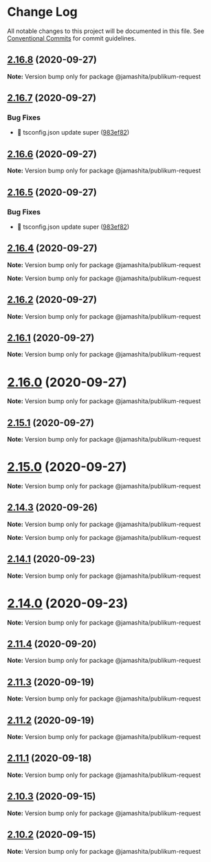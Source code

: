 # Change Log

All notable changes to this project will be documented in this file.
See [Conventional Commits](https://conventionalcommits.org) for commit guidelines.

## [2.16.8](https://github.com/jamashita/publikum/compare/v2.17.0...v2.16.8) (2020-09-27)

**Note:** Version bump only for package @jamashita/publikum-request





## [2.16.7](https://github.com/jamashita/publikum/compare/v2.16.3...v2.16.7) (2020-09-27)


### Bug Fixes

* 🐛 tsconfig.json update super ([983ef82](https://github.com/jamashita/publikum/commit/983ef8247c345eff79dc79dd56f5bbb9f57be27f))





## [2.16.6](https://github.com/jamashita/publikum/compare/v2.16.5...v2.16.6) (2020-09-27)

**Note:** Version bump only for package @jamashita/publikum-request





## [2.16.5](https://github.com/jamashita/publikum/compare/v2.16.4...v2.16.5) (2020-09-27)


### Bug Fixes

* 🐛 tsconfig.json update super ([983ef82](https://github.com/jamashita/publikum/commit/983ef8247c345eff79dc79dd56f5bbb9f57be27f))





## [2.16.4](https://github.com/jamashita/publikum/compare/v2.16.3...v2.16.4) (2020-09-27)

**Note:** Version bump only for package @jamashita/publikum-request







**Note:** Version bump only for package @jamashita/publikum-request





## [2.16.2](https://github.com/jamashita/publikum/compare/v2.16.1...v2.16.2) (2020-09-27)

**Note:** Version bump only for package @jamashita/publikum-request





## [2.16.1](https://github.com/jamashita/publikum/compare/v2.16.0...v2.16.1) (2020-09-27)

**Note:** Version bump only for package @jamashita/publikum-request





# [2.16.0](https://github.com/jamashita/publikum/compare/v2.14.3...v2.16.0) (2020-09-27)

**Note:** Version bump only for package @jamashita/publikum-request





## [2.15.1](https://github.com/jamashita/publikum/compare/v2.15.0...v2.15.1) (2020-09-27)

**Note:** Version bump only for package @jamashita/publikum-request





# [2.15.0](https://github.com/jamashita/publikum/compare/v2.14.3...v2.15.0) (2020-09-27)

**Note:** Version bump only for package @jamashita/publikum-request





## [2.14.3](https://github.com/jamashita/publikum/compare/v2.14.2...v2.14.3) (2020-09-26)

**Note:** Version bump only for package @jamashita/publikum-request







**Note:** Version bump only for package @jamashita/publikum-request





## [2.14.1](https://github.com/jamashita/publikum/compare/v2.14.0...v2.14.1) (2020-09-23)

**Note:** Version bump only for package @jamashita/publikum-request





# [2.14.0](https://github.com/jamashita/publikum/compare/v2.11.4...v2.14.0) (2020-09-23)

**Note:** Version bump only for package @jamashita/publikum-request





## [2.11.4](https://github.com/jamashita/publikum/compare/v2.11.3...v2.11.4) (2020-09-20)

**Note:** Version bump only for package @jamashita/publikum-request





## [2.11.3](https://github.com/jamashita/publikum/compare/v2.12.0...v2.11.3) (2020-09-19)

**Note:** Version bump only for package @jamashita/publikum-request





## [2.11.2](https://github.com/jamashita/publikum/compare/v2.12.0...v2.11.2) (2020-09-19)

**Note:** Version bump only for package @jamashita/publikum-request





## [2.11.1](https://github.com/jamashita/publikum.git/packages/request/compare/v2.11.0...v2.11.1) (2020-09-18)

**Note:** Version bump only for package @jamashita/publikum-request





## [2.10.3](https://github.com/jamashita/publikum.git/packages/request/compare/v2.10.2...v2.10.3) (2020-09-15)

**Note:** Version bump only for package @jamashita/publikum-request





## [2.10.2](https://github.com/jamashita/publikum.git/packages/request/compare/v2.10.1...v2.10.2) (2020-09-15)

**Note:** Version bump only for package @jamashita/publikum-request
